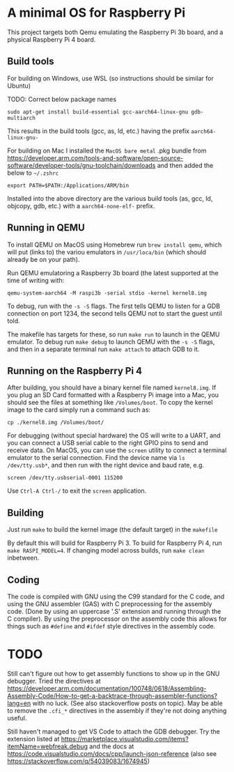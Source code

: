 # A minimal OS for Raspberry Pi

This project targets both Qemu emulating the Raspberry Pi 3b board, and a
physical Raspberry Pi 4 board.

## Build tools
For building on Windows, use WSL (so instructions should be similar for Ubuntu)

TODO: Correct below package names

    sudo apt-get install build-essential gcc-aarch64-linux-gnu gdb-multiarch

This results in the build tools (gcc, as, ld, etc.) having the prefix `aarch64-linux-gnu-`

For building on Mac I installed the `MacOS bare metal` .pkg bundle from
https://developer.arm.com/tools-and-software/open-source-software/developer-tools/gnu-toolchain/downloads
and then added the below to `~/.zshrc`

    export PATH=$PATH:/Applications/ARM/bin

Installed into the above directory are the various build tools (as, gcc, ld,
objcopy, gdb, etc.) with a `aarch64-none-elf-` prefix.

## Running in QEMU

To install QEMU on MacOS using Homebrew run `brew install qemu`, which will put
(links to) the variou emulators in `/usr/loca/bin` (which should already be on
your path).

Run QEMU emulatoring a Raspberry 3b board (the latest supported at the time of
writing with:

    qemu-system-aarch64 -M raspi3b -serial stdio -kernel kernel8.img

To debug, run with the `-s -S` flags. The first tells QEMU to listen for a GDB
connection on port 1234, the second tells QEMU not to start the guest until told.

The makefile has targets for these, so run `make run` to launch in the QEMU
emulator. To debug run `make debug` to launch QEMU with the `-s -S` flags, and
then in a separate terminal run `make attach` to attach GDB to it.

## Running on the Raspberry Pi 4

After building, you should have a binary kernel file named `kernel8.img`. If you
plug an SD Card formatted with a Raspberry Pi image into a Mac, you should see
the files at something like `/Volumes/boot`. To copy the kernel image to the
card simply run a command such as:

    cp ./kernel8.img /Volumes/boot/

For debugging (without special hardware) the OS will write to a UART, and you
can connect a USB serial cable to the right GPIO pins to send and receive data.
On MacOS, you can use the `screen` utility to connect a terminal emulator to the
serial connection. Find the device name via `ls /dev/tty.usb*`, and then run with
the right device and baud rate, e.g.

    screen /dev/tty.usbserial-0001 115200

Use `Ctrl-A Ctrl-/` to exit the `screen` application.

## Building

Just run `make` to build the kernel image (the default target) in the `makefile`

By default this will build for Raspberry Pi 3. To build for Raspberry Pi 4, run
`make RASPI_MODEL=4`. If changing model across builds, run `make clean` inbetween.

## Coding

The code is compiled with GNU using the C99 standard for the C code, and using
the GNU assembler (GAS) with C preprocessing for the assembly code. (Done by using
an uppercase '.S' extension and running through the C compiler). By using the
preprocessor on the assembly code this allows for things such as `#define` and
`#ifdef` style directives in the assembly code.

# TODO
Still can't figure out how to get assembly functions to show up in the GNU
debugger. Tried the directives at https://developer.arm.com/documentation/100748/0618/Assembling-Assembly-Code/How-to-get-a-backtrace-through-assembler-functions?lang=en
with no luck. (See also stackoverflow posts on topic). May be able to remove the
`.cfi_*` directives in the assembly if they're not doing anything useful.

Still haven't managed to get VS Code to attach the GDB debugger. Try the extension
listed at https://marketplace.visualstudio.com/items?itemName=webfreak.debug and
the docs at https://code.visualstudio.com/docs/cpp/launch-json-reference (also 
see https://stackoverflow.com/q/54039083/1674945)
